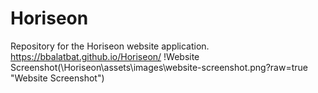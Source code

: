 # Horiseon
Repository for the Horiseon website application.
https://bbalatbat.github.io/Horiseon/
!Website Screenshot(\Horiseon\assets\images\website-screenshot.png?raw=true "Website Screenshot")
